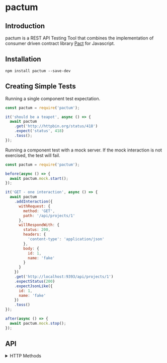 # pactum

## Introduction
pactum is a REST API Testing Tool that combines the implementation of consumer driven contract library [Pact](https://docs.pact.io) for Javascript.

## Installation

```
npm install pactum --save-dev
```

## Creating Simple Tests

Running a single component test expectation.

```javascript
const pactum = require('pactum');

it('should be a teapot', async () => {
  await pactum
    .get('http://httpbin.org/status/418')
    .expect('status', 418)
    .toss();
});
```

Running a component test with a mock server. If the mock interaction is not exercised, the test will fail.

```javascript
const pactum = require('pactum');

before(async () => {
  await pactum.mock.start();
});

it('GET - one interaction', async () => {
  await pactum
    .addInteraction({
      withRequest: {
        method: 'GET',
        path: '/api/projects/1'
      },
      willRespondWith: {
        status: 200,
        headers: {
          'content-type': 'application/json'
        },
        body: {
          id: 1,
          name: 'fake'
        }
      }
    })
    .get('http://localhost:9393/api/projects/1')
    .expectStatus(200)
    .expectJsonLike({
      id: 1,
      name: 'fake'
    })
    .toss()
});

after(async () => {
  await pactum.mock.stop();
});
```

## API

<details>
  <summary>HTTP Methods</summary>
  | Method     | Usage                 |
  | ---------- | --------------------- |
  | get        | `pactum.get('')`      |
  | post       | `pactum.post('')`     |
  | put        | `pactum.get('')`      |
  | delete     | `pactum.get('')`      |
</details>